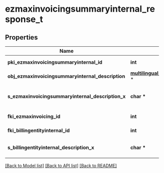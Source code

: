 # ezmaxinvoicingsummaryinternal_response_t

## Properties
Name | Type | Description | Notes
------------ | ------------- | ------------- | -------------
**pki_ezmaxinvoicingsummaryinternal_id** | **int** | The unique ID of the Ezmaxinvoicingsummaryinternal | [optional] 
**obj_ezmaxinvoicingsummaryinternal_description** | [**multilingual_ezmaxinvoicingsummaryinternal_description_t**](multilingual_ezmaxinvoicingsummaryinternal_description.md) \* |  | 
**s_ezmaxinvoicingsummaryinternal_description_x** | **char \*** | The Ezmaxinvoicingsummaryinternal description in the language of the requester | 
**fki_ezmaxinvoicing_id** | **int** | The unique ID of the Ezmaxinvoicing | [optional] 
**fki_billingentityinternal_id** | **int** | The unique ID of the Billingentityinternal. | 
**s_billingentityinternal_description_x** | **char \*** | The description of the Billingentityinternal in the language of the requester | 

[[Back to Model list]](../README.md#documentation-for-models) [[Back to API list]](../README.md#documentation-for-api-endpoints) [[Back to README]](../README.md)


